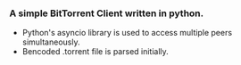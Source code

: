 ### A simple BitTorrent Client written in python.

- Python's asyncio library is used to access multiple peers simultaneously.
- Bencoded .torrent file is parsed initially.
